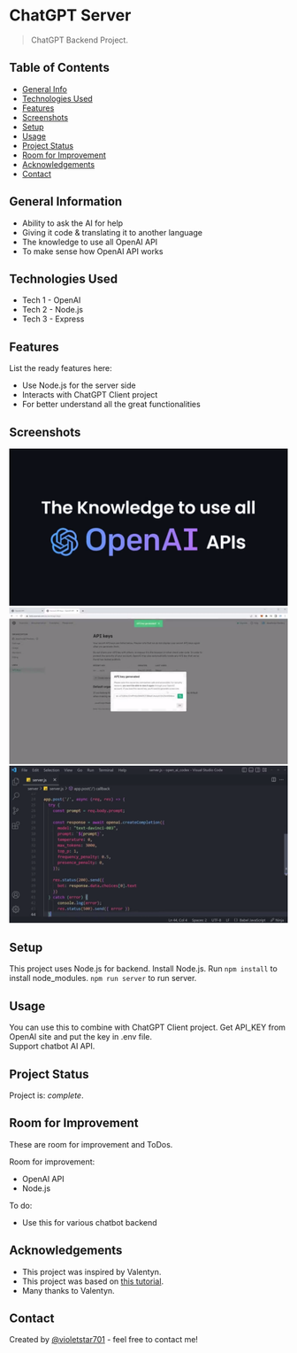 # ChatGPT Server

> ChatGPT Backend Project.

<!-- > Live demo [_here_](https://www.example.com). -->

## Table of Contents

- [General Info](#general-information)
- [Technologies Used](#technologies-used)
- [Features](#features)
- [Screenshots](#screenshots)
- [Setup](#setup)
- [Usage](#usage)
- [Project Status](#project-status)
- [Room for Improvement](#room-for-improvement)
- [Acknowledgements](#acknowledgements)
- [Contact](#contact)

## General Information

- Ability to ask the AI for help
- Giving it code & translating it to another language
- The knowledge to use all OpenAI API
- To make sense how OpenAI API works

## Technologies Used

- Tech 1 - OpenAI
- Tech 2 - Node.js
- Tech 3 - Express

## Features

List the ready features here:

- Use Node.js for the server side
- Interacts with ChatGPT Client project
- For better understand all the great functionalities

## Screenshots

![API screenshot](./img/screenshot-1.png)
![Key screenshot](./img/screenshot-2.png)
![Request screenshot](./img/screenshot-3.png)

## Setup

This project uses Node.js for backend.
Install Node.js.
Run `npm install` to install node_modules.
`npm run server` to run server.

## Usage

You can use this to combine with ChatGPT Client project.
Get API_KEY from OpenAI site and put the key in .env file.\
Support chatbot AI API.

## Project Status

Project is: _complete_.

## Room for Improvement

These are room for improvement and ToDos.

Room for improvement:

- OpenAI API
- Node.js

To do:

- Use this for various chatbot backend

## Acknowledgements

- This project was inspired by Valentyn.
- This project was based on [this tutorial](https://platform.openai.com/docs/).
- Many thanks to Valentyn.

## Contact

Created by [@violetstar701](https://) - feel free to contact me!

<!-- Optional -->
<!-- ## License -->
<!-- This project is open source and available under the [... License](). -->

<!-- You don't have to include all sections - just the one's relevant to your project -->
